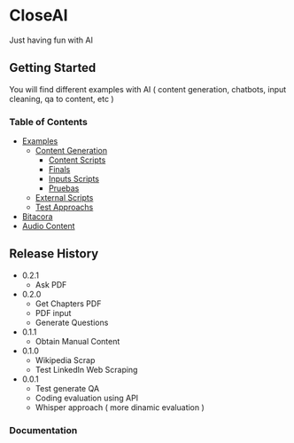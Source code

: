 # CloseAI

Just having fun with AI

## Getting Started

You will find different examples with AI ( content generation, chatbots, input cleaning, qa to content, etc )

### Table of Contents

- [Examples](#Examples)
  - [Content Generation](#content_generation)
    - [Content Scripts](#content)
    - [Finals](#finals)
    - [Inputs Scripts](#inputs_scripts)
    - [Pruebas](#pruebas)
  - [External Scripts](#external_scripts)
  - [Test Approachs](#test_approach)
- [Bitacora](#Bitacora)
- [Audio Content](#audios)

## Release History

* 0.2.1
    * Ask PDF
* 0.2.0
    * Get Chapters PDF
    * PDF input
    * Generate Questions 
* 0.1.1
    * Obtain Manual Content
* 0.1.0
    * Wikipedia Scrap
    * Test LinkedIn Web Scraping
* 0.0.1
    * Test generate QA
    * Coding evaluation using API
    * Whisper approach ( more dinamic evaluation )


### Documentation

